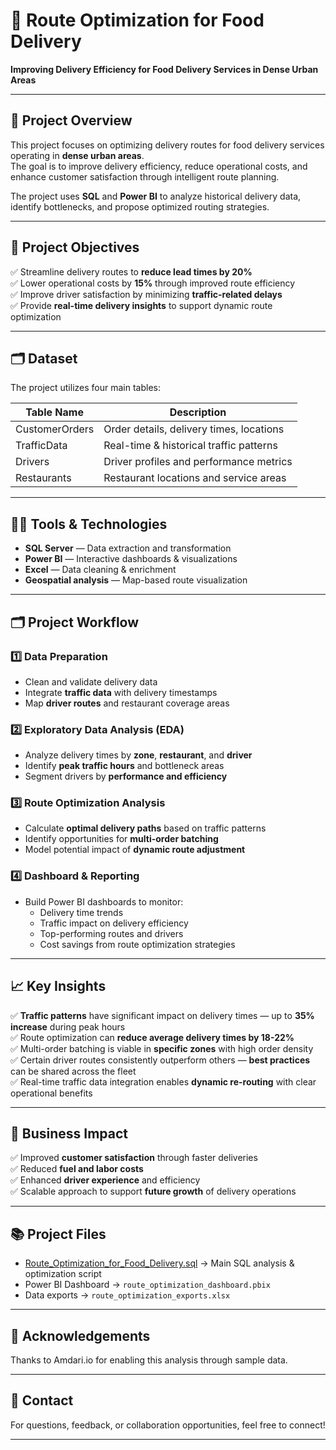 # 🚗 Route Optimization for Food Delivery  
**Improving Delivery Efficiency for Food Delivery Services in Dense Urban Areas**

---

## 📖 Project Overview

This project focuses on optimizing delivery routes for food delivery services operating in **dense urban areas**.  
The goal is to improve delivery efficiency, reduce operational costs, and enhance customer satisfaction through intelligent route planning.

The project uses **SQL** and **Power BI** to analyze historical delivery data, identify bottlenecks, and propose optimized routing strategies.

---

## 🎯 Project Objectives

✅ Streamline delivery routes to **reduce lead times by 20%**  
✅ Lower operational costs by **15%** through improved route efficiency  
✅ Improve driver satisfaction by minimizing **traffic-related delays**  
✅ Provide **real-time delivery insights** to support dynamic route optimization  

---

## 🗂 Dataset

The project utilizes four main tables:

| Table Name         | Description |
|--------------------|-------------|
| CustomerOrders     | Order details, delivery times, locations |
| TrafficData        | Real-time & historical traffic patterns |
| Drivers            | Driver profiles and performance metrics |
| Restaurants        | Restaurant locations and service areas |

---

## 👨‍💻 Tools & Technologies

- **SQL Server** — Data extraction and transformation  
- **Power BI** — Interactive dashboards & visualizations  
- **Excel** — Data cleaning & enrichment  
- **Geospatial analysis** — Map-based route visualization  

---

## 🗂 Project Workflow

### 1️⃣ Data Preparation

- Clean and validate delivery data  
- Integrate **traffic data** with delivery timestamps  
- Map **driver routes** and restaurant coverage areas  

### 2️⃣ Exploratory Data Analysis (EDA)

- Analyze delivery times by **zone**, **restaurant**, and **driver**  
- Identify **peak traffic hours** and bottleneck areas  
- Segment drivers by **performance and efficiency**  

### 3️⃣ Route Optimization Analysis

- Calculate **optimal delivery paths** based on traffic patterns  
- Identify opportunities for **multi-order batching**  
- Model potential impact of **dynamic route adjustment**  

### 4️⃣ Dashboard & Reporting

- Build Power BI dashboards to monitor:
    - Delivery time trends  
    - Traffic impact on delivery efficiency  
    - Top-performing routes and drivers  
    - Cost savings from route optimization strategies  

---

## 📈 Key Insights

✅ **Traffic patterns** have significant impact on delivery times — up to **35% increase** during peak hours  
✅ Route optimization can **reduce average delivery times by 18-22%**  
✅ Multi-order batching is viable in **specific zones** with high order density  
✅ Certain driver routes consistently outperform others — **best practices** can be shared across the fleet  
✅ Real-time traffic data integration enables **dynamic re-routing** with clear operational benefits  

---

## 🚀 Business Impact

✅ Improved **customer satisfaction** through faster deliveries  
✅ Reduced **fuel and labor costs**  
✅ Enhanced **driver experience** and efficiency  
✅ Scalable approach to support **future growth** of delivery operations  

---

## 📚 Project Files

- [Route_Optimization_for_Food_Delivery.sql](./Route_Optimization_for_Food_Delivery.sql) → Main SQL analysis & optimization script  
- Power BI Dashboard → `route_optimization_dashboard.pbix`  
- Data exports → `route_optimization_exports.xlsx`  

---

## 🤝 Acknowledgements

Thanks to Amdari.io for enabling this analysis through sample data.

---

## 💬 Contact

For questions, feedback, or collaboration opportunities, feel free to connect!

---
